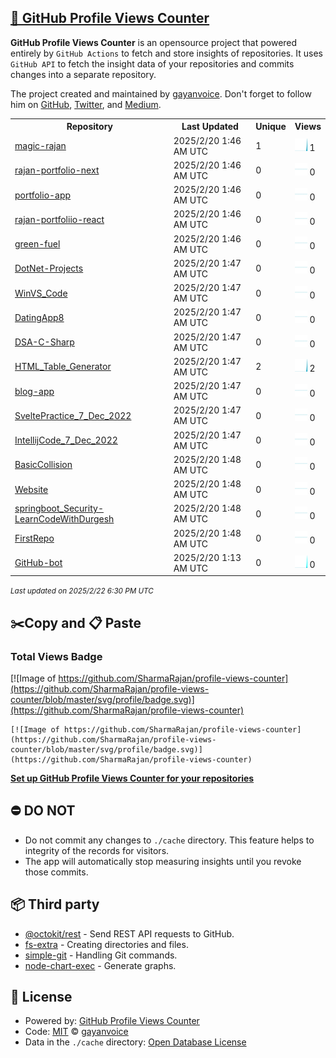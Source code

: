 ## [🚀 GitHub Profile Views Counter](https://github.com/gayanvoice/github-profile-views-counter)
**GitHub Profile Views Counter** is an opensource project that powered entirely by  `GitHub Actions` to fetch and store insights of repositories.
It uses `GitHub API` to fetch the insight data of your repositories and commits changes into a separate repository.

The project created and maintained by [gayanvoice](https://github.com/gayanvoice). Don't forget to follow him on [GitHub](https://github.com/gayanvoice), [Twitter](https://twitter.com/gayanvoice), and [Medium](https://gayanvoice.medium.com/).

<table>
	<tr>
		<th>
			Repository
		</th>
		<th>
			Last Updated
		</th>
		<th>
			Unique
		</th>
		<th>
			Views
		</th>
	</tr>
	<tr>
		<td>
			<a href="https://github.com/SharmaRajan/profile-views-counter/tree/master/readme/871952122/year.md">
				magic-rajan
			</a>
		</td>
		<td>
			2025/2/20 1:46 AM UTC
		</td>
		<td>
			1
		</td>
		<td>
			<img alt="Response time graph" src="https://github.com/SharmaRajan/profile-views-counter/raw/master/graph/871952122/small/year.png" height="20"> 1
		</td>
	</tr>
	<tr>
		<td>
			<a href="https://github.com/SharmaRajan/profile-views-counter/tree/master/readme/871822582/year.md">
				rajan-portfolio-next
			</a>
		</td>
		<td>
			2025/2/20 1:46 AM UTC
		</td>
		<td>
			0
		</td>
		<td>
			<img alt="Response time graph" src="https://github.com/SharmaRajan/profile-views-counter/raw/master/graph/871822582/small/year.png" height="20"> 0
		</td>
	</tr>
	<tr>
		<td>
			<a href="https://github.com/SharmaRajan/profile-views-counter/tree/master/readme/866813614/year.md">
				portfolio-app
			</a>
		</td>
		<td>
			2025/2/20 1:46 AM UTC
		</td>
		<td>
			0
		</td>
		<td>
			<img alt="Response time graph" src="https://github.com/SharmaRajan/profile-views-counter/raw/master/graph/866813614/small/year.png" height="20"> 0
		</td>
	</tr>
	<tr>
		<td>
			<a href="https://github.com/SharmaRajan/profile-views-counter/tree/master/readme/865097031/year.md">
				rajan-portfoliio-react
			</a>
		</td>
		<td>
			2025/2/20 1:46 AM UTC
		</td>
		<td>
			0
		</td>
		<td>
			<img alt="Response time graph" src="https://github.com/SharmaRajan/profile-views-counter/raw/master/graph/865097031/small/year.png" height="20"> 0
		</td>
	</tr>
	<tr>
		<td>
			<a href="https://github.com/SharmaRajan/profile-views-counter/tree/master/readme/778385283/year.md">
				green-fuel
			</a>
		</td>
		<td>
			2025/2/20 1:46 AM UTC
		</td>
		<td>
			0
		</td>
		<td>
			<img alt="Response time graph" src="https://github.com/SharmaRajan/profile-views-counter/raw/master/graph/778385283/small/year.png" height="20"> 0
		</td>
	</tr>
	<tr>
		<td>
			<a href="https://github.com/SharmaRajan/profile-views-counter/tree/master/readme/779474337/year.md">
				DotNet-Projects
			</a>
		</td>
		<td>
			2025/2/20 1:47 AM UTC
		</td>
		<td>
			0
		</td>
		<td>
			<img alt="Response time graph" src="https://github.com/SharmaRajan/profile-views-counter/raw/master/graph/779474337/small/year.png" height="20"> 0
		</td>
	</tr>
	<tr>
		<td>
			<a href="https://github.com/SharmaRajan/profile-views-counter/tree/master/readme/786263328/year.md">
				WinVS_Code
			</a>
		</td>
		<td>
			2025/2/20 1:47 AM UTC
		</td>
		<td>
			0
		</td>
		<td>
			<img alt="Response time graph" src="https://github.com/SharmaRajan/profile-views-counter/raw/master/graph/786263328/small/year.png" height="20"> 0
		</td>
	</tr>
	<tr>
		<td>
			<a href="https://github.com/SharmaRajan/profile-views-counter/tree/master/readme/780667058/year.md">
				DatingApp8
			</a>
		</td>
		<td>
			2025/2/20 1:47 AM UTC
		</td>
		<td>
			0
		</td>
		<td>
			<img alt="Response time graph" src="https://github.com/SharmaRajan/profile-views-counter/raw/master/graph/780667058/small/year.png" height="20"> 0
		</td>
	</tr>
	<tr>
		<td>
			<a href="https://github.com/SharmaRajan/profile-views-counter/tree/master/readme/779497045/year.md">
				DSA-C-Sharp
			</a>
		</td>
		<td>
			2025/2/20 1:47 AM UTC
		</td>
		<td>
			0
		</td>
		<td>
			<img alt="Response time graph" src="https://github.com/SharmaRajan/profile-views-counter/raw/master/graph/779497045/small/year.png" height="20"> 0
		</td>
	</tr>
	<tr>
		<td>
			<a href="https://github.com/SharmaRajan/profile-views-counter/tree/master/readme/778969643/year.md">
				HTML_Table_Generator
			</a>
		</td>
		<td>
			2025/2/20 1:47 AM UTC
		</td>
		<td>
			2
		</td>
		<td>
			<img alt="Response time graph" src="https://github.com/SharmaRajan/profile-views-counter/raw/master/graph/778969643/small/year.png" height="20"> 2
		</td>
	</tr>
	<tr>
		<td>
			<a href="https://github.com/SharmaRajan/profile-views-counter/tree/master/readme/778360962/year.md">
				blog-app
			</a>
		</td>
		<td>
			2025/2/20 1:47 AM UTC
		</td>
		<td>
			0
		</td>
		<td>
			<img alt="Response time graph" src="https://github.com/SharmaRajan/profile-views-counter/raw/master/graph/778360962/small/year.png" height="20"> 0
		</td>
	</tr>
	<tr>
		<td>
			<a href="https://github.com/SharmaRajan/profile-views-counter/tree/master/readme/575378569/year.md">
				SveltePractice_7_Dec_2022
			</a>
		</td>
		<td>
			2025/2/20 1:47 AM UTC
		</td>
		<td>
			0
		</td>
		<td>
			<img alt="Response time graph" src="https://github.com/SharmaRajan/profile-views-counter/raw/master/graph/575378569/small/year.png" height="20"> 0
		</td>
	</tr>
	<tr>
		<td>
			<a href="https://github.com/SharmaRajan/profile-views-counter/tree/master/readme/575362710/year.md">
				IntellijCode_7_Dec_2022
			</a>
		</td>
		<td>
			2025/2/20 1:47 AM UTC
		</td>
		<td>
			0
		</td>
		<td>
			<img alt="Response time graph" src="https://github.com/SharmaRajan/profile-views-counter/raw/master/graph/575362710/small/year.png" height="20"> 0
		</td>
	</tr>
	<tr>
		<td>
			<a href="https://github.com/SharmaRajan/profile-views-counter/tree/master/readme/574610783/year.md">
				BasicCollision
			</a>
		</td>
		<td>
			2025/2/20 1:48 AM UTC
		</td>
		<td>
			0
		</td>
		<td>
			<img alt="Response time graph" src="https://github.com/SharmaRajan/profile-views-counter/raw/master/graph/574610783/small/year.png" height="20"> 0
		</td>
	</tr>
	<tr>
		<td>
			<a href="https://github.com/SharmaRajan/profile-views-counter/tree/master/readme/415340637/year.md">
				Website
			</a>
		</td>
		<td>
			2025/2/20 1:48 AM UTC
		</td>
		<td>
			0
		</td>
		<td>
			<img alt="Response time graph" src="https://github.com/SharmaRajan/profile-views-counter/raw/master/graph/415340637/small/year.png" height="20"> 0
		</td>
	</tr>
	<tr>
		<td>
			<a href="https://github.com/SharmaRajan/profile-views-counter/tree/master/readme/443017465/year.md">
				springboot_Security-LearnCodeWithDurgesh
			</a>
		</td>
		<td>
			2025/2/20 1:48 AM UTC
		</td>
		<td>
			0
		</td>
		<td>
			<img alt="Response time graph" src="https://github.com/SharmaRajan/profile-views-counter/raw/master/graph/443017465/small/year.png" height="20"> 0
		</td>
	</tr>
	<tr>
		<td>
			<a href="https://github.com/SharmaRajan/profile-views-counter/tree/master/readme/343410109/year.md">
				FirstRepo
			</a>
		</td>
		<td>
			2025/2/20 1:48 AM UTC
		</td>
		<td>
			0
		</td>
		<td>
			<img alt="Response time graph" src="https://github.com/SharmaRajan/profile-views-counter/raw/master/graph/343410109/small/year.png" height="20"> 0
		</td>
	</tr>
	<tr>
		<td>
			<a href="https://github.com/SharmaRajan/profile-views-counter/tree/master/readme/936353910/year.md">
				GitHub-bot
			</a>
		</td>
		<td>
			2025/2/20 1:13 AM UTC
		</td>
		<td>
			0
		</td>
		<td>
			<img alt="Response time graph" src="https://github.com/SharmaRajan/profile-views-counter/raw/master/graph/936353910/small/year.png" height="20"> 0
		</td>
	</tr>
</table>

<small><i>Last updated on 2025/2/22 6:30 PM UTC</i></small>

## ✂️Copy and 📋 Paste
### Total Views Badge
[![Image of https://github.com/SharmaRajan/profile-views-counter](https://github.com/SharmaRajan/profile-views-counter/blob/master/svg/profile/badge.svg)](https://github.com/SharmaRajan/profile-views-counter)

```readme
[![Image of https://github.com/SharmaRajan/profile-views-counter](https://github.com/SharmaRajan/profile-views-counter/blob/master/svg/profile/badge.svg)](https://github.com/SharmaRajan/profile-views-counter)
```
[**Set up GitHub Profile Views Counter for your repositories**](https://github.com/gayanvoice/github-profile-views-counter)
## ⛔ DO NOT
- Do not commit any changes to `./cache` directory. This feature helps to integrity of the records for visitors.
- The app will automatically stop measuring insights until you revoke those commits.
## 📦 Third party

- [@octokit/rest](https://www.npmjs.com/package/@octokit/rest) - Send REST API requests to GitHub.
- [fs-extra](https://www.npmjs.com/package/fs-extra) - Creating directories and files.
- [simple-git](https://www.npmjs.com/package/simple-git) - Handling Git commands.
- [node-chart-exec](https://www.npmjs.com/package/node-chart-exec) - Generate graphs.
## 📄 License
- Powered by: [GitHub Profile Views Counter](https://github.com/gayanvoice/github-profile-views-counter)
- Code: [MIT](./LICENSE) © [gayanvoice](https://github.com/gayanvoice)
- Data in the `./cache` directory: [Open Database License](https://opendatacommons.org/licenses/odbl/1-0/)